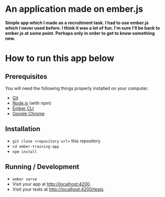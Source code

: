 # An application made on ember.js

**Simple app which I made as a recruitment task. I had to use ember.js which I never used before. I think it was a lot of fun. I'm sure I'll be back to ember.js at some point. Perhaps only in order to get to know something new.**

# How to run this app below
## Prerequisites

You will need the following things properly installed on your computer.

* [Git](https://git-scm.com/)
* [Node.js](https://nodejs.org/) (with npm)
* [Ember CLI](https://ember-cli.com/)
* [Google Chrome](https://google.com/chrome/)

## Installation

* `git clone <repository-url>` this repository
* `cd ember-training-app`
* `npm install`

## Running / Development

* `ember serve`
* Visit your app at [http://localhost:4200](http://localhost:4200).
* Visit your tests at [http://localhost:4200/tests](http://localhost:4200/tests).
